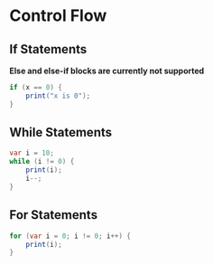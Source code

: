 # Control Flow

## If Statements
**Else and else-if blocks are currently not supported**
```java
if (x == 0) {
    print("x is 0");
}
```

## While Statements
```java
var i = 10;
while (i != 0) {
    print(i);
    i--;
}
```

## For Statements
```java
for (var i = 0; i != 0; i++) {
    print(i);
}
```